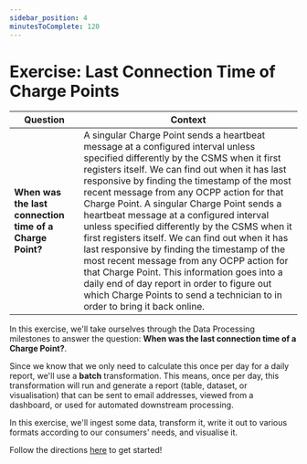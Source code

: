 ```yaml
---
sidebar_position: 4
minutesToComplete: 120
---
```


# Exercise: Last Connection Time of Charge Points


| Question | Context |
| --- | --- |
| **When was the last connection time of a Charge Point?** | A singular Charge Point sends a heartbeat message at a configured interval unless specified differently by the CSMS when it first registers itself. We can find out when it has last responsive by finding the timestamp of the most recent message from any OCPP action for that Charge Point. A singular Charge Point sends a heartbeat message at a configured interval unless specified differently by the CSMS when it first registers itself. We can find out when it has last responsive by finding the timestamp of the most recent message from any OCPP action for that Charge Point.  This information goes into a daily end of day report in order to figure out which Charge Points to send a technician to in order to bring it back online. |

In this exercise, we'll take ourselves through the Data Processing milestones to answer the question: **When was the last connection time of a Charge Point?**.

Since we know that we only need to calculate this once per day for a daily report, we'll use a **batch** transformation. This means, once per day, this transformation will run and generate a report (table, dataset, or visualisation) that can be sent to email addresses, viewed from a dashboard, or used for automated downstream processing.

In this exercise, we'll ingest some data, transform it, write it out to various formats according to our consumers' needs, and visualise it.

Follow the directions [here](https://github.com/data-derp/exercise-ev-databricks/tree/main/last-connection-time-charge-points) to get started!
